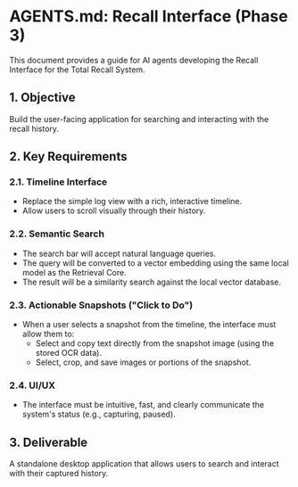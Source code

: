 # AGENTS.md: Recall Interface (Phase 3)

This document provides a guide for AI agents developing the Recall Interface for the Total Recall System.

## 1. Objective
Build the user-facing application for searching and interacting with the recall history.

## 2. Key Requirements

### 2.1. Timeline Interface
- Replace the simple log view with a rich, interactive timeline.
- Allow users to scroll visually through their history.

### 2.2. Semantic Search
- The search bar will accept natural language queries.
- The query will be converted to a vector embedding using the same local model as the Retrieval Core.
- The result will be a similarity search against the local vector database.

### 2.3. Actionable Snapshots ("Click to Do")
- When a user selects a snapshot from the timeline, the interface must allow them to:
    - Select and copy text directly from the snapshot image (using the stored OCR data).
    - Select, crop, and save images or portions of the snapshot.

### 2.4. UI/UX
- The interface must be intuitive, fast, and clearly communicate the system's status (e.g., capturing, paused).

## 3. Deliverable
A standalone desktop application that allows users to search and interact with their captured history.
